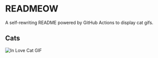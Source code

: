 # READMEOW

A self-rewriting README powered by GitHub Actions to display cat gifs.

## Cats

![In Love Cat GIF](https://media4.giphy.com/media/MDJ9IbxxvDUQM/200.gif?cid=9acd02darpqycabqrqz7z2s484a3rbulwfvrua75o8jpa3qb&ep=v1_gifs_search&rid=200.gif&ct=g)
